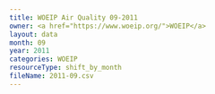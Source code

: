 ```yaml
---
title: WOEIP Air Quality 09-2011
owner: <a href="https://www.woeip.org/">WOEIP</a>
layout: data
month: 09
year: 2011
categories: WOEIP
resourceType: shift_by_month
fileName: 2011-09.csv
---
```

